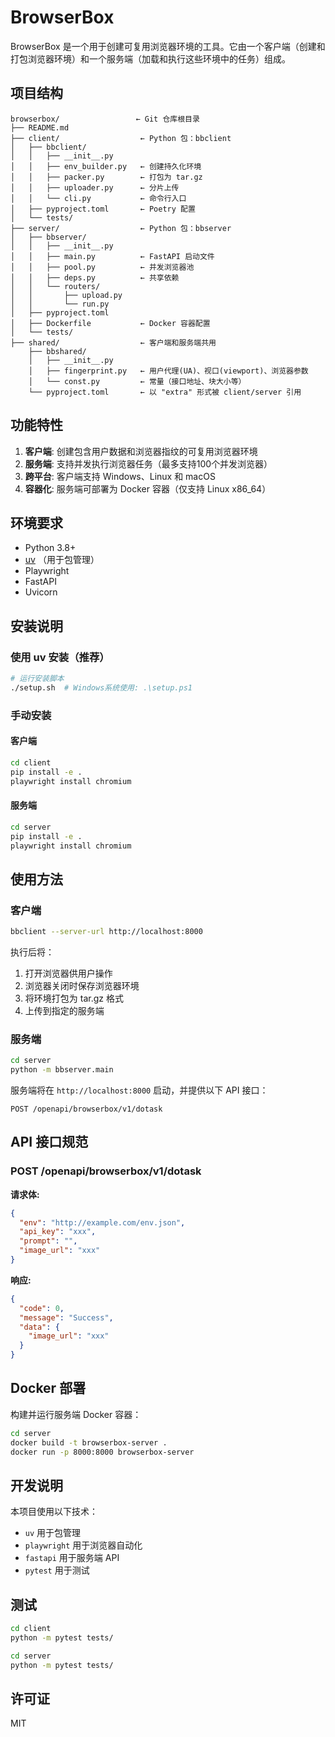 # BrowserBox

BrowserBox 是一个用于创建可复用浏览器环境的工具。它由一个客户端（创建和打包浏览器环境）和一个服务端（加载和执行这些环境中的任务）组成。

## 项目结构

```
browserbox/                 ← Git 仓库根目录
├── README.md
├── client/                  ← Python 包：bbclient
│   ├── bbclient/
│   │   ├── __init__.py
│   │   ├── env_builder.py   ← 创建持久化环境
│   │   ├── packer.py        ← 打包为 tar.gz
│   │   ├── uploader.py      ← 分片上传
│   │   └── cli.py           ← 命令行入口
│   ├── pyproject.toml       ← Poetry 配置
│   └── tests/
├── server/                  ← Python 包：bbserver
│   ├── bbserver/
│   │   ├── __init__.py
│   │   ├── main.py          ← FastAPI 启动文件
│   │   ├── pool.py          ← 并发浏览器池
│   │   ├── deps.py          ← 共享依赖
│   │   └── routers/
│   │       ├── upload.py
│   │       └── run.py
│   ├── pyproject.toml
│   ├── Dockerfile           ← Docker 容器配置
│   └── tests/
├── shared/                  ← 客户端和服务端共用
    ├── bbshared/
    │   ├── __init__.py
    │   ├── fingerprint.py   ← 用户代理(UA)、视口(viewport)、浏览器参数
    │   └── const.py         ← 常量（接口地址、块大小等）
    └── pyproject.toml       ← 以 "extra" 形式被 client/server 引用
```

## 功能特性

1. **客户端**: 创建包含用户数据和浏览器指纹的可复用浏览器环境
2. **服务端**: 支持并发执行浏览器任务（最多支持100个并发浏览器）
3. **跨平台**: 客户端支持 Windows、Linux 和 macOS
4. **容器化**: 服务端可部署为 Docker 容器（仅支持 Linux x86_64）

## 环境要求

- Python 3.8+
- [uv](https://github.com/astral-sh/uv) （用于包管理）
- Playwright
- FastAPI
- Uvicorn

## 安装说明

### 使用 uv 安装（推荐）

```bash
# 运行安装脚本
./setup.sh  # Windows系统使用: .\setup.ps1
```

### 手动安装

#### 客户端

```bash
cd client
pip install -e .
playwright install chromium
```

#### 服务端

```bash
cd server
pip install -e .
playwright install chromium
```

## 使用方法

### 客户端

```bash
bbclient --server-url http://localhost:8000
```

执行后将：
1. 打开浏览器供用户操作
2. 浏览器关闭时保存浏览器环境
3. 将环境打包为 tar.gz 格式
4. 上传到指定的服务端

### 服务端

```bash
cd server
python -m bbserver.main
```

服务端将在 `http://localhost:8000` 启动，并提供以下 API 接口：

```
POST /openapi/browserbox/v1/dotask
```

## API 接口规范

### POST /openapi/browserbox/v1/dotask

**请求体:**
```json
{
  "env": "http://example.com/env.json",
  "api_key": "xxx",
  "prompt": "",
  "image_url": "xxx"
}
```

**响应:**
```json
{
  "code": 0,
  "message": "Success",
  "data": {
    "image_url": "xxx"
  }
}
```

## Docker 部署

构建并运行服务端 Docker 容器：

```bash
cd server
docker build -t browserbox-server .
docker run -p 8000:8000 browserbox-server
```

## 开发说明

本项目使用以下技术：
- `uv` 用于包管理
- `playwright` 用于浏览器自动化
- `fastapi` 用于服务端 API
- `pytest` 用于测试

## 测试

```bash
cd client
python -m pytest tests/

cd server
python -m pytest tests/
```

## 许可证

MIT